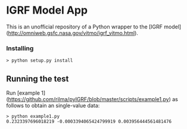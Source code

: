 # IGRF Model App

This is an unofficial repository of a Python wrapper to the [IGRF model] (http://omniweb.gsfc.nasa.gov/vitmo/igrf_vitmo.html).

### Installing

```
> python setup.py install
```

## Running the test

Run [example 1] (https://github.com/rilma/pyIGRF/blob/master/scripts/example1.py) as follows to obtain an single-value data:

```
> python example1.py 
0.2323397696018219 -0.0003394065424799919 0.003956444561481476
```
